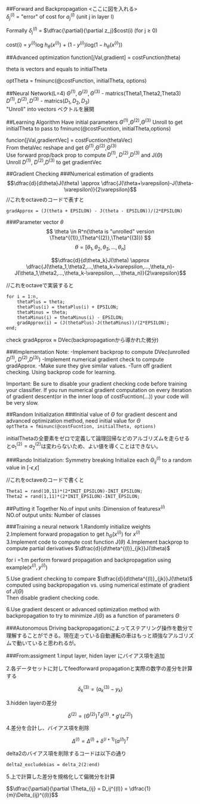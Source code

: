 ##Forward and Backpropagation
<ここに図を入れる></br>
$\delta_j^{(l)}$ = "error" of cost for $a_j^{(l)}$ (unit j in layer l)

Formally $\delta_j^{(l)}$ = $\dfrac{\partial}{\partial z_j}$cost(i) (for j $\geq$ 0)

cost(i) = $y^{(i)}$log $h_{\theta}(x^{(i)})$ + (1 - $y^{(i)}$)log($1 - h_{\theta}(x^{(i)}))$

##Advanced optimization
function[jVal,gradient] = costFunction(theta)

theta is vectors and equals to initialTheta

optTheta = fminunc(@costFunction, initialTheta, options)

##Neural Network(L=4)
$\Theta^{(1)},\Theta^{(2)},\Theta^{(3)}$ - matrics(Theta1,Theta2,Theta3)  
$D^{(1)},D^{(2)},D^{(3)}$ - matrics($D_1,D_2,D_3$)  
"Unroll" into vectors ベクトルを展開


##Learning Algorithm
Have initial parameters $\Theta^{(1)}$,$\Theta^{(2)}$,$\Theta^{(3)}$
Unroll to get initialTheta to pass to
fminunc(@costFucntion, initialTheta,options)

funcion[jVal,gradientVec] = costFucntion(thetaVec)<br>
    From thetaVec reshape and get $\Theta^{(1)}$,$\Theta^{(2)}$,$\Theta^{(3)}$<br>
    Use forward prop/back prop to compute $D^{(1)}$, $D^{(2)}$,$D^{(3)}$ and J($\Theta$)<br>
    Unroll $D^{(1)}$, $D^{(2)}$,$D^{(3)}$ to get gradientVec

##Gradient Checking
###Numerical estimation of gradients
$$\dfrac{d}{d\theta}J(\theta) \approx \dfrac{J(\theta+\varepsilon)-J(\theta-\varepsilon)}{2\varepsilon}$$
//これをoctaveのコードで表すと

```
gradApprox = (J(theta + EPSILON) - J(theta - EPSILON))/(2*EPSILON)
```

###Parameter vector $\theta$
$$ \theta \in R^n(\theta is "unrolled" version  \Theta^{(1)},\Theta^{(2)},\Theta^{(3)}) $$
$$\theta = [\theta_1,\theta_2,\theta_3,...,\theta_n]$$

$$\dfrac{d}{d\theta_k}J(\theta) \approx \dfrac{J(\theta_1,\theta2,...,\theta_k+\varepsilon,...,\theta_n)-J(\theta_1,\theta2,...,\theta_k-\varepsilon,...,\theta_n)}{2\varepsilon}$$

//これをoctaveで実装すると

```
for i = 1:n,
    thetaPlus = theta;
    thetaPlus(i) = thetaPlus(i) + EPSILON;
    thetaMinus = theta;
    thetaMinus(i) = thetaMinus(i) - EPSILON;
    gradApprox(i) = (J(thetaPlus)-J(thetaMinus))/(2*EPSILON);
end;
```
check gradApprox $\approx$ DVec(backpropagationから導かれた微分)

###Implementation Note:
-Implement backprop to compute DVec(unrolled $D^{(1)}$, $D^{(2)}$,$D^{(3)}$)
-Implement numerical gradient check to compute gradApprox.
-Make sure they give similar values.
-Turn off gradient checking. Using backprop code for learning.

Important:
Be sure to disable your gradient checking code before training your classifier. If you run numerical gradient computation on every iteration of gradient descent(or in the inner loop of costFucntion(...)) your code will be very slow.

##Random Initialization
###Initial value of $\Theta$
for gradient descent and advanced optimization method, need initial value for $\Theta$<br>
`optTheta = fminunc(@costFucntion, initialTheta, options)`

initialThetaの全要素をゼロで定義して論理回帰などのアルゴリズムを走らせると$a^{(2)}_1=a^{(2)}_2$は変わらないため、よい値を導くことはできない。

###Rando Initialization: Symmetry breaking
Initialize each $\Theta^{(l)}_{ij}$ to a random value in [-$\epsilon$,$\epsilon$]

//これをoctaveのコードで書くと

```
Theta1 = rand(10,11)*(2*INIT_EPSILON)-INIT_EPSILON;
Theta2 = rand(1,11)*(2*INIT_EPSILON)-INIT_EPSILON;
```

##Putting it Together
No.of input units :Dimension of features$x^{(i)}$<br>
NO.of output units: Number of classes

###Training a neural network
1.Randomly initialize weights<br>
2.Implement forward propagation to get $h_{\Theta}(x^{(i)})$ for $x^{(i)}$<br>
3.Implement code to compute cost function J($\theta$)
4.Implement backprop to compute partial derivatives $\dfrac{d}{d\theta^{(l)}_{jk}}J(\theta)$

for i =1:m
    perform forward propagation and backpropagation using example($x^{(i)},y^{(i)}$)

5.Use gradient checking to compare $\dfrac{d}{d\theta^{(l)}_{jk}}J(\theta)$ computed using backpropagation vs. using numerical estimate of gradient of $J(\Theta)$<br>
Then disable gradient checking code.

6.Use gradient descent or advanced optimization method with backpropagation to try to minimize $J(\Theta)$ as a function of parameters $\Theta$

###Autonomous Driving
backpropagationによってステアリング操作を数分で理解することができる。現在走っている自動運転の車はもっと頑強なアルゴリズムで動いていると思われるが。

###From:assigment
1.input layer, hiden layer にバイアス項を追加

2.各データセットに対してfeedforward propagationと実際の数字の差分を計算する

$$\delta_{k}^{(3)} = (a_k^{(3)}-y_{k}) $$

3.hidden layerの差分

$$\delta^{(2)} = (\Theta^{(2)})^{T} \delta^{(3)} .* g'(z^{(2)}) $$

4.差分を合計し、バイアス項を削除

$$\Delta^{(l)} = \Delta^{(l)} + \delta^{(l+1)} (a^{(l)})^T $$

delta2のバイアス項を削除するコードは以下の通り

`delta2_excludebias = delta_2(2:end)`

5.上で計算した差分を規格化して偏微分を計算

$$\dfrac{\partial}{\partial \Theta_{ij} = D_ij^{(l)} = \dfrac{1}{m}\Delta_{ij}^{(l)}$$


